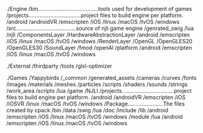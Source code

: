 
./Engine
    /bin.......................................tools used for development of games
    /projects..................................project files to build engine per platform.
        /android
        /androidVR
        /emscripten
        /iOS
        /linux
        /macOS
        /tvOS
        /windows
    /src.......................................source of njli game engine
        /genrated_swig
            /lua
        /njli
            /ComponentsLayer
            /HardwareAbstractionLayer
                /android
                /emscripten
                /iOS
                /linux
                /macOS
                /tvOS
                /windows
            /RenderLayer
                /OpenGL
                /OpenGLES20
                /OpenGLES30
            /SoundLayer
                /fmod
                /openAl
        /platform
            /android
            /emscripten
            /iOS
            /linux
            /macOS
            /tvOS
            /windows

./External
    /thirdparty
    /tools
        /glsl-optimizer

./Games
    /Yappybirds
        /_common
            /generated_assets
                /cameras
                /curves
                /fonts
                /images
                /materials
                /meshes
                /particles
                /scripts
                /shaders
                /sounds
                /strings
            /work_area
                /scripts
                    /lua
                        /game
                        /NJLI
        /projects..................................project files to build engine per platform.
            /android
            /androidVR
            /emscripten
            /iOS
            /iOSVR
            /linux
            /macOS
            /tvOS
            /windows
/Package.......................The files created by cpack
    /bin
    /data
        /swig
            /lua
    /doc
    /include
    /lib
        /android
        /emscripten
        /iOS
        /linux
        /macOS
        /tvOS
        /windows
    /module
        /lua
            /android
            /emscripten
            /iOS
            /linux
            /macOS
            /tvOS
            /windows
